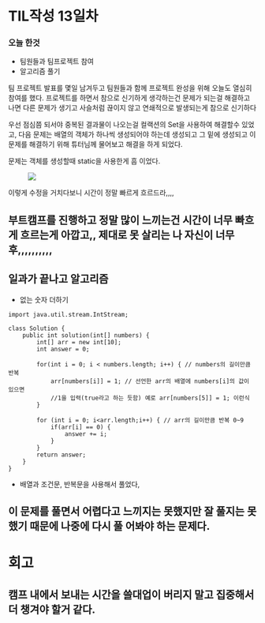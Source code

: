 # TIL작성 13일차 

### 오늘 한것 

- 팀원들과 팀프로젝트 참여
- 알고리즘 풀기

팀 프로젝트 발표를 몇일 남겨두고 팀원들과 함께 프로젝트 완성을 위해 오늘도 열심히 참여를 했다. 
프로젝트를 하면서 참으로 신기하게 생각하는건 문제가 되는걸 해결하고 나면 다른 문제가 생기고 
사슬처럼 끊이지 않고 연쇄적으로 발생되는게 참으로 신기하다

우선 점심쯤 되서야 중복된 결과물이 나오는걸 컬랙션의 Set을 사용하여 해결할수 있었고, 다음 문제는 배열의 객체가 
하나씩 생성되어야 하는데 생성되고 그 밑에 생성되고 이 문제를 해결하기 위해 튜터님께 물어보고 해결을 하게 되었다. 

문제는 객체를 생성할때 static을 사용한게 흠 이었다. 
<figure>
    <img src="https://encrypted-tbn0.gstatic.com/images?q=tbn:ANd9GcQOf7ltYNyYyy9qVzn1Yx99ctz_UdKnWflpVw&s">
</figure>

이렇게 수정을 거치다보니 시간이 정말 빠르게 흐르드라,,,, 

부트캠프를 진행하고 정말 많이 느끼는건 시간이 너무 빠흐게 흐르는게 아깝고,, 제대로 못 살리는 나 자신이 너무 
후,,,,,,,,,,
---
## 일과가 끝나고 알고리즘

- 없는 숫자 더하기 
```
import java.util.stream.IntStream;

class Solution {
    public int solution(int[] numbers) {
        int[] arr = new int[10]; 
        int answer = 0;
        
        for(int i = 0; i < numbers.length; i++) { // numbers의 길이만큼 반복 
            arr[numbers[i]] = 1; // 선언한 arr의 배열에 numbers[i]의 값이 있으면 
            //1을 입력(true라고 하는 듯함) 예로 arr[numbers[5]] = 1; 이런식 
        }

        for (int i = 0; i<arr.length;i++) { // arr의 길이만큼 반복 0~9
            if(arr[i] == 0) {
                answer += i;
            }
        }
        return answer;
    }
}
```
- 배열과 조건문, 반복문을 사용해서 풀었다, 

이 문제를 풀면서 어렵다고 느끼지는 못했지만 잘 풀지는 못했기 때문에 나중에 다시 풀
어봐야 하는 문제다.
---

# 회고  

## 캠프 내에서 보내는 시간을 쓸대업이 버리지 말고 집중해서 더 챙겨야 할거 같다. 